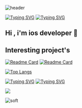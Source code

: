 ![header](https://capsule-render.vercel.app/api?type=waving&color=gradient&height=256&section=header&text=Hello%20World!&fontSize=75&animation=fadeIn&fontAlignY=38&desc=Welcome%20to%20my%20GitHub%20profile!%20Put%20stars,%20fork%20and%20contribute!&descAlignY=51&descAlign=62)

[![Typing SVG](https://readme-typing-svg.herokuapp.com?color=%2336BCF7&lines=s+s+s+s+s+s+s+s+s+s+s+s+s+s+s+s+s)](https://git.io/typing-svg) [![Typing SVG](https://readme-typing-svg.herokuapp.com?color=%2336BCF7&lines=s+s+s+s+s+s+s+s+s+s+s+s+s+s+s+s+s)](https://git.io/typing-svg) 

## Hi , i'm ios developer 👋

## Interesting project's

[![Readme Card](https://github-readme-stats.vercel.app/api/pin/?username=3pper&repo=Music-app)](https://github.com/3pper/Music-app) [![Readme Card](https://github-readme-stats.vercel.app/api/pin/?username=3pper&repo=Quiz-game)](https://github.com/3pper/Quiz-game)

[![Top Langs](https://github-readme-stats.vercel.app/api/top-langs/?username=3pper)](https://github.com/anuraghazra/github-readme-stats)

[![Typing SVG](https://readme-typing-svg.herokuapp.com?color=%2336BCF7&lines=s+s+s+s+s+s+s+s+s+s+s+s+s+s+s+s+s)](https://git.io/typing-svg) [![Typing SVG](https://readme-typing-svg.herokuapp.com?color=%2336BCF7&lines=s+s+s+s+s+s+s+s+s+s+s+s+s+s+s+s+s)](https://git.io/typing-svg) 

![](https://komarev.com/ghpvc/?username=3pper)

![soft](https://capsule-render.vercel.app/api?type=soft&color=gradient&text=Come%20again!&fontSize=40&animation=twinkling)


